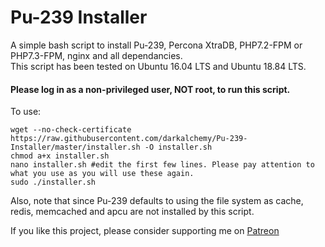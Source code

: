 Pu-239 Installer
==============

A simple bash script to install Pu-239, Percona XtraDB, PHP7.2-FPM or PHP7.3-FPM, nginx and all dependancies.  
This script has been tested on Ubuntu 16.04 LTS and Ubuntu 18.84 LTS.

#### Please log in as a non-privileged user, NOT root, to run this script.

To use:

```
wget --no-check-certificate https://raw.githubusercontent.com/darkalchemy/Pu-239-Installer/master/installer.sh -O installer.sh
chmod a+x installer.sh
nano installer.sh #edit the first few lines. Please pay attention to what you use as you will use these again.
sudo ./installer.sh
```

Also, note that since Pu-239 defaults to using the file system as cache, redis, memcached and apcu are not installed by this script.

If you like this project, please consider supporting me on [Patreon](https://www.patreon.com/user?u=15795177) 
